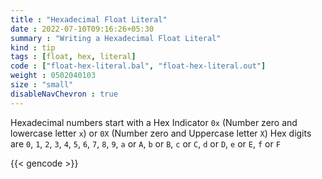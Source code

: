 ```yaml
---
title : "Hexadecimal Float Literal"
date : 2022-07-10T09:16:26+05:30
summary : "Writing a Hexadecimal Float Literal"
kind : tip 
tags : [float, hex, literal]
code : ["float-hex-literal.bal", "float-hex-literal.out"]
weight : 0502040103 
size : "small"
disableNavChevron : true      
---
```


Hexadecimal numbers start with a Hex Indicator `0x` (Number zero and lowercase letter `x`) or `0X` (Number zero and Uppercase letter `X`) Hex digits are `0`, `1`, `2`, `3`, `4`, `5`, `6`, `7`, `8`, `9`, `a` or `A`, `b` or `B`, `c` or `C`, `d` or `D`, `e` or `E`, `f` or `F`

{{< gencode >}}